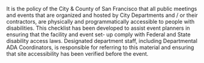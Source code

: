 It is the policy of the City & County of San Francisco that all public meetings and events that are organized and hosted by City Departments and / or their contractors, are physically and programmatically accessible to people with disabilities. This checklist has been developed to assist event planners in ensuring that the facility and event set- up comply with Federal and State disability access laws.
Designated department staff, including Departmental ADA Coordinators, is responsible for referring to this material and ensuring that site accessibility has been verified before the event.
